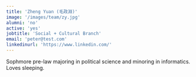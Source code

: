 ```yaml
---
title: 'Zheng Yuan (毛政淵)'
image: '/images/team/zy.jpg'
alumni: 'no'
active: 'yes'
jobtitle: 'Social + Cultural Branch'
email: 'peter@test.com'
linkedinurl: 'https://www.linkedin.com/'
---
```


Sophmore pre-law majoring in political science and minoring in informatics. Loves sleeping.
